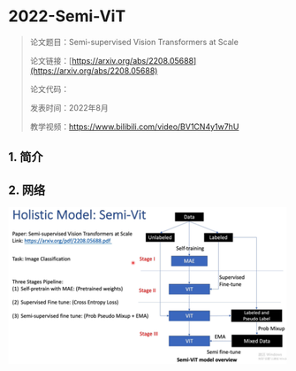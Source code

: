# 2022-Semi-ViT

> 论文题目：Semi-supervised Vision Transformers at Scale
>
> 论文链接：[https://arxiv.org/abs/2208.05688](https://arxiv.org/abs/2208.05688)
>
> 论文代码：
>
> 发表时间：2022年8月
>
> 教学视频：https://www.bilibili.com/video/BV1CN4y1w7hU







##  1. 简介





## 2. 网络



![image-20221102165608257](picture/image-20221102165608257.png)